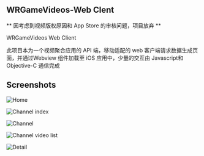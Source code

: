 ## WRGameVideos-Web Clent

** 因考虑到视频版权原因和 App Store 的审核问题，项目放弃 **

WRGameVideos Web Client

此项目本为一个视频聚合应用的 API 端，移动适配的 web 客户端请求数据生成页面，并通过Webview 组件加载至 iOS 应用中，少量的交互由 Javascript和 Objective-C 通信完成

## Screenshots

![Home](https://raw.githubusercontent.com/thundernet8/WRGameVideos-API/master/screenshot/home.png)

![Channel index](https://raw.githubusercontent.com/thundernet8/WRGameVideos-API/master/screenshot/channel-index.png)

![Channel](https://raw.githubusercontent.com/thundernet8/WRGameVideos-API/master/screenshot/channel.png)

![Channel video list](https://raw.githubusercontent.com/thundernet8/WRGameVideos-API/master/screenshot/channel-video-list.png)

![Detail](https://raw.githubusercontent.com/thundernet8/WRGameVideos-API/master/screenshot/detail.png)
